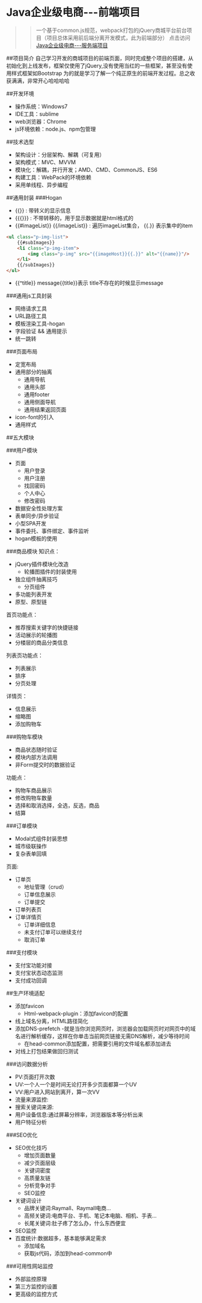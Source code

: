 Java企业级电商---前端项目
=========================
>>一个基于common.js规范，webpack打包的jQuery商城平台前台项目（项目总体采用前后端分离开发模式，此为前端部分）
点击访问[Java企业级电商---服务端项目](http://ubaby.rzhang.xin)

##项目简介
自己学习开发的商城项目的前端页面，同时完成整个项目的搭建，从初始化到上线发布，框架仅使用了jQuery,没有使用当红的一些框架，甚至没有使用样式框架如Bootstrap 为的就是学习了解一个纯正原生的前端开发过程。总之收获满满，非常开心哈哈哈哈

##开发环境
* 操作系统：Windows7
* IDE工具：sublime
* web浏览器：Chrome
* js环境依赖：node.js、npm包管理

##技术选型
* 架构设计：分层架构、解耦（可复用）
* 架构模式：MVC、MVVM
* 模块化：解耦，并行开发；AMD、CMD、CommonJS、ES6
* 构建工具：WebPack的环境依赖
* 采用单线程、异步编程

##通用封装
###Hogan
* {{}} : 带转义的显示信息
* {{{}}} : 不带转移的，用于显示数据就是html格式的
* {{#imageList}} {{/imageList}} : 遍历imageList集合， {{.}} 表示集中的item
```HTML
<ul class="p-img-list">
    {{#subImages}}
    <li class="p-img-item">
        <img class="p-img" src="{{imageHost}}{{.}}" alt="{{name}}"/>
    </li>
    {{/subImages}}
</ul>
```
* {{^title}} message{{title}}表示 title不存在的时候显示message

###通用js工具封装
* 网络请求工具
* URL路径工具
* 模板渲染工具-hogan
* 字段验证 && 通用提示
* 统一跳转

###页面布局
* 定宽布局
* 通用部分的抽离
    * 通用导航
    * 通用头部
    * 通用footer
    * 通用侧面导航
    * 通用结果返回页面
* icon-font的引入
* 通用样式

##五大模块

###用户模块
* 页面
    * 用户登录
    * 用户注册
    * 找回密码
    * 个人中心
    * 修改密码
* 数据安全性处理方案
* 表单同步/异步验证
* 小型SPA开发
* 事件委托、事件绑定、事件监听
* hogan模板的使用

###商品模块
知识点：
* jQuery插件模块化改造
    * 轮播图插件的封装使用
* 独立组件抽离技巧
    * 分页组件
* 多功能列表开发
* 原型、原型链

首页功能点：
* 推荐搜索关键字的快捷链接
* 活动展示的轮播图
* 分楼层的商品分类信息

列表页功能点：
* 列表展示
* 排序
* 分页处理

详情页：
* 信息展示
* 缩略图
* 添加购物车

###购物车模块
* 商品状态随时验证
* 模块内部方法调用
* 非Form提交时的数据验证

功能点：
* 购物车商品展示
* 修改购物车数量
* 选择和取消选择，全选，反选，商品
* 结算

###订单模块
* Modal式组件封装思想
* 城市级联操作
* 复杂表单回填

页面:
* 订单页
    * 地址管理（crud）
    * 订单信息展示
    * 订单提交
* 订单列表页
* 订单详情页
    * 订单详细信息
    * 未支付订单可以继续支付
    * 取消订单

###支付模块
* 支付宝功能对接
* 支付宝状态动态监测
* 支付成功回调

##生产环境适配
* 添加favicon
    * Html-webpack-plugin：添加favicon的配置
* 线上域名分离，HTML路径简化
* 添加DNS-prefetch -就是当你浏览网页时，浏览器会加载网页时对网页中的域名进行解析缓存，这样在你单击当前网页链接无需DNS解析，减少等待时间
    * 在head-common添加配置，把需要引用的文件域名都添加进去
* 对线上打包结果做回归测试

###访问数据分析
* PV:页面打开次数
* UV:一个人一个是时间无论打开多少页面都算一个UV
* VV:用户进入网站到离开，算一次VV
* 流量来源监控:
* 搜索关键词来源:
* 用户设备信息:通过屏幕分辨率，浏览器版本等分析出来
* 用户特征分析

###SEO优化
* SEO优化技巧
    * 增加页面数量
    * 减少页面层级
    * 关键词密度
    * 高质量友链
    * 分析竞争对手
    * SEO监控
* 关键词设计
    * 品牌关键词:Raymall、Raymall电商...
    * 高频关键词:电商平台、手机、笔记本电脑、相机、手表...
    * 长尾关键词:肚子疼了怎么办，什么东西便宜
* SEO监控
* 百度统计:数据超多，基本能够满足需求
    * 添加域名
    * 获取js代码，添加到head-common中

###可用性网站监控
* 外部监控原理
* 第三方监控的设置
* 更高级的监控方式